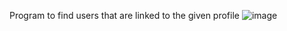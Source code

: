 Program to find users that are linked to the given profile
![image](https://user-images.githubusercontent.com/75189508/183293124-c21d5aad-7387-4e2c-b086-927ebf8997f1.png)
